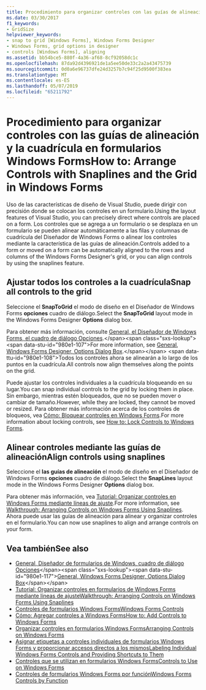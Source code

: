 ```yaml
---
title: Procedimiento para organizar controles con las guías de alineación y la cuadrícula en formularios Windows Forms
ms.date: 03/30/2017
f1_keywords:
- GridSize
helpviewer_keywords:
- snap to grid [Windows Forms], Windows Forms Designer
- Windows Forms, grid options in designer
- controls [Windows Forms], aligning
ms.assetid: bb54bce5-880f-4a36-af68-8cf92058dc1c
ms.openlocfilehash: 87da92d4396921de1a5ee50de33c2a2a43475739
ms.sourcegitcommit: 0d0a6e96737dfe24d3257b7c94f25d9500f383ea
ms.translationtype: MT
ms.contentlocale: es-ES
ms.lasthandoff: 05/07/2019
ms.locfileid: "65211792"
---
```

# <a name="how-to-arrange-controls-with-snaplines-and-the-grid-in-windows-forms"></a><span data-ttu-id="980e1-102">Procedimiento para organizar controles con las guías de alineación y la cuadrícula en formularios Windows Forms</span><span class="sxs-lookup"><span data-stu-id="980e1-102">How to: Arrange Controls with Snaplines and the Grid in Windows Forms</span></span>

<span data-ttu-id="980e1-103">Uso de las características de diseño de Visual Studio, puede dirigir con precisión donde se colocan los controles en un formulario.</span><span class="sxs-lookup"><span data-stu-id="980e1-103">Using the layout features of Visual Studio, you can precisely direct where controls are placed on a form.</span></span> <span data-ttu-id="980e1-104">Los controles que se agrega a un formulario o se desplaza en un formulario se pueden alinear automáticamente a las filas y columnas de cuadrícula del Diseñador de Windows Forms o alinear los controles mediante la característica de las guías de alineación.</span><span class="sxs-lookup"><span data-stu-id="980e1-104">Controls added to a form or moved on a form can be automatically aligned to the rows and columns of the Windows Forms Designer's grid, or you can align controls by using the snaplines feature.</span></span>

## <a name="snap-all-controls-to-the-grid"></a><span data-ttu-id="980e1-105">Ajustar todos los controles a la cuadrícula</span><span class="sxs-lookup"><span data-stu-id="980e1-105">Snap all controls to the grid</span></span>

<span data-ttu-id="980e1-106">Seleccione el **SnapToGrid** el modo de diseño en el Diseñador de Windows Forms **opciones** cuadro de diálogo.</span><span class="sxs-lookup"><span data-stu-id="980e1-106">Select the **SnapToGrid** layout mode in the Windows Forms Designer **Options** dialog box.</span></span>

<span data-ttu-id="980e1-107">Para obtener más información, consulte [General, el Diseñador de Windows Forms, el cuadro de diálogo Opciones](https://docs.microsoft.com/previous-versions/visualstudio/visual-studio-2010/5aazxs78(v=vs.100)).</span><span class="sxs-lookup"><span data-stu-id="980e1-107">For more information, see [General, Windows Forms Designer, Options Dialog Box](https://docs.microsoft.com/previous-versions/visualstudio/visual-studio-2010/5aazxs78(v=vs.100)).</span></span> <span data-ttu-id="980e1-108">Todos los controles ahora se alinearán a lo largo de los puntos en la cuadrícula.</span><span class="sxs-lookup"><span data-stu-id="980e1-108">All controls now align themselves along the points on the grid.</span></span>

<span data-ttu-id="980e1-109">Puede ajustar los controles individuales a la cuadrícula bloqueando en su lugar.</span><span class="sxs-lookup"><span data-stu-id="980e1-109">You can snap individual controls to the grid by locking them in place.</span></span> <span data-ttu-id="980e1-110">Sin embargo, mientras estén bloqueados, que no se pueden mover o cambiar de tamaño.</span><span class="sxs-lookup"><span data-stu-id="980e1-110">However, while they are locked, they cannot be moved or resized.</span></span> <span data-ttu-id="980e1-111">Para obtener más información acerca de los controles de bloqueos, vea [Cómo: Bloquear controles en Windows Forms](how-to-lock-controls-to-windows-forms.md).</span><span class="sxs-lookup"><span data-stu-id="980e1-111">For more information about locking controls, see [How to: Lock Controls to Windows Forms](how-to-lock-controls-to-windows-forms.md).</span></span>

## <a name="align-controls-using-snaplines"></a><span data-ttu-id="980e1-112">Alinear controles mediante las guías de alineación</span><span class="sxs-lookup"><span data-stu-id="980e1-112">Align controls using snaplines</span></span>

<span data-ttu-id="980e1-113">Seleccione el **las guías de alineación** el modo de diseño en el Diseñador de Windows Forms **opciones** cuadro de diálogo.</span><span class="sxs-lookup"><span data-stu-id="980e1-113">Select the **SnapLines** layout mode in the Windows Forms Designer **Options** dialog box.</span></span>

<span data-ttu-id="980e1-114">Para obtener más información, vea [Tutorial: Organizar controles en Windows Forms mediante líneas de ajuste](walkthrough-arranging-controls-on-windows-forms-using-snaplines.md).</span><span class="sxs-lookup"><span data-stu-id="980e1-114">For more information, see [Walkthrough: Arranging Controls on Windows Forms Using Snaplines](walkthrough-arranging-controls-on-windows-forms-using-snaplines.md).</span></span> <span data-ttu-id="980e1-115">Ahora puede usar las guías de alineación para alinear y organizar controles en el formulario.</span><span class="sxs-lookup"><span data-stu-id="980e1-115">You can now use snaplines to align and arrange controls on your form.</span></span>

## <a name="see-also"></a><span data-ttu-id="980e1-116">Vea también</span><span class="sxs-lookup"><span data-stu-id="980e1-116">See also</span></span>

- <span data-ttu-id="980e1-117">[General, Diseñador de formularios de Windows, cuadro de diálogo Opciones](https://docs.microsoft.com/previous-versions/visualstudio/visual-studio-2010/5aazxs78(v=vs.100))</span><span class="sxs-lookup"><span data-stu-id="980e1-117">[General, Windows Forms Designer, Options Dialog Box](https://docs.microsoft.com/previous-versions/visualstudio/visual-studio-2010/5aazxs78(v=vs.100))</span></span>
- [<span data-ttu-id="980e1-118">Tutorial: Organizar controles en formularios de Windows Forms mediante líneas de ajuste</span><span class="sxs-lookup"><span data-stu-id="980e1-118">Walkthrough: Arranging Controls on Windows Forms Using Snaplines</span></span>](walkthrough-arranging-controls-on-windows-forms-using-snaplines.md)
- [<span data-ttu-id="980e1-119">Controles de formularios Windows Forms</span><span class="sxs-lookup"><span data-stu-id="980e1-119">Windows Forms Controls</span></span>](index.md)
- [<span data-ttu-id="980e1-120">Cómo: Agregar controles a Windows Forms</span><span class="sxs-lookup"><span data-stu-id="980e1-120">How to: Add Controls to Windows Forms</span></span>](how-to-add-controls-to-windows-forms.md)
- [<span data-ttu-id="980e1-121">Organizar controles en formularios Windows Forms</span><span class="sxs-lookup"><span data-stu-id="980e1-121">Arranging Controls on Windows Forms</span></span>](arranging-controls-on-windows-forms.md)
- [<span data-ttu-id="980e1-122">Asignar etiquetas a controles individuales de formularios Windows Forms y proporcionar accesos directos a los mismos</span><span class="sxs-lookup"><span data-stu-id="980e1-122">Labeling Individual Windows Forms Controls and Providing Shortcuts to Them</span></span>](labeling-individual-windows-forms-controls-and-providing-shortcuts-to-them.md)
- [<span data-ttu-id="980e1-123">Controles que se utilizan en formularios Windows Forms</span><span class="sxs-lookup"><span data-stu-id="980e1-123">Controls to Use on Windows Forms</span></span>](controls-to-use-on-windows-forms.md)
- [<span data-ttu-id="980e1-124">Controles de formularios Windows Forms por función</span><span class="sxs-lookup"><span data-stu-id="980e1-124">Windows Forms Controls by Function</span></span>](windows-forms-controls-by-function.md)
